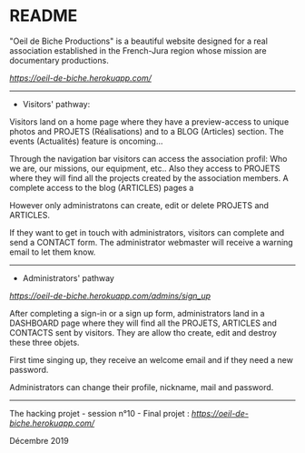 # README

"Oeil de Biche Productions" is a beautiful website designed for a real association established in the French-Jura region whose mission are documentary productions.

*https://oeil-de-biche.herokuapp.com/*

-----

* Visitors' pathway:

Visitors land on a home page where they have a preview-access to unique photos and PROJETS (Réalisations) and to a BLOG (Articles) section. The events (Actualités) feature is oncoming...

Through the navigation bar visitors can access the association profil: Who we are, our missions, our equipment, etc..
Also they access to PROJETS where they will find all the projects created by the association members.
A complete access to the blog (ARTICLES) pages a

However only administratons can create, edit or delete PROJETS and ARTICLES.

If they want to get in touch with administrators, visitors can complete and send a CONTACT form. The administrator webmaster will receive a warning email to let them know.



-----

* Administrators' pathway

*https://oeil-de-biche.herokuapp.com/admins/sign_up*

After completing a sign-in or a sign up form, administrators land in a DASHBOARD page where they will find all the PROJETS, ARTICLES and CONTACTS sent by visitors. They are allow tho create, edit and destroy these three objets.

First time singing up, they receive an welcome email and if they need a new password.

Administrators can change their profile, nickname, mail and password. 

-----

The hacking projet - session n°10 - Final projet :  *https://oeil-de-biche.herokuapp.com/*

Décembre 2019
